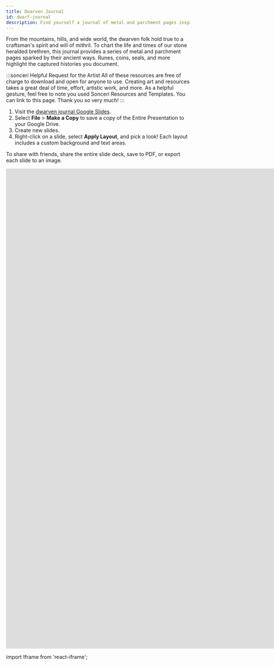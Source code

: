 ```yaml
---
title: Dwarven Journal
id: dwarf-journal
description: Find yourself a journal of metal and parchment pages inspired by dwarves. Google Slides journal series.
---
```


From the mountains, hills, and wide world, the dwarven folk hold true to a craftsman's spirit and will of mithril. To chart the life and times of our stone heralded brethren, this journal provides a series of metal and parchment pages sparked by their ancient ways. Runes, coins, seals, and more highlight the captured histories you document.

:::sonceri Helpful Request for the Artist
All of these resources are free of charge to download and open for anyone to use. Creating art and resources takes a great deal of time, effort, artistic work, and more. As a helpful gesture, feel free to note you used Sonceri Resources and Templates. You can link to this page. Thank you so very much! 
:::

1. Visit the [dwarven journal Google Slides](https://docs.google.com/presentation/d/1xzY_uKpY9G_YWiuTE4wM7hBwyA29WVRs6oe13rhYn80).
2. Select **File** > **Make a Copy** to save a copy of the Entire Presentation to your Google Drive.
3. Create new slides.
4. Right-click on a slide, select **Apply Layout**, and pick a look! Each layout includes a custom background and text areas.

To share with friends, share the entire slide deck, save to PDF, or export each slide to an image.

<div className='responsive-google-slides'>

<iframe src="https://docs.google.com/presentation/d/e/2PACX-1vQdA7m06rNVjIUC9Tm7Sv9ymAJCKqFB6bgH3OEXFxbSxJnONAS5-Dqh1xTxBowl6RotBX9WuZ-ew2-o/embed?start=false&loop=false&delayms=3000" frameborder="0" width="1920" height="1309" allowFullScreen="true" mozallowFullScreen="true" webkitallowFullScreen="true"></iframe>

</div>


import Iframe from 'react-iframe';